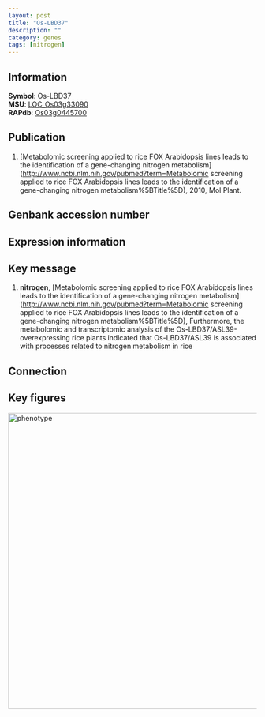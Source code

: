 ```yaml
---
layout: post
title: "Os-LBD37"
description: ""
category: genes
tags: [nitrogen]
---
```


## Information
__Symbol__: Os-LBD37  
__MSU__: [LOC_Os03g33090](http://rice.plantbiology.msu.edu/cgi-bin/ORF_infopage.cgi?orf=LOC_Os03g33090)  
__RAPdb__: [Os03g0445700](http://rapdb.dna.affrc.go.jp/viewer/gbrowse_details/irgsp1?name=Os03g0445700)  

## Publication
1. [Metabolomic screening applied to rice FOX Arabidopsis lines leads to the identification of a gene-changing nitrogen metabolism](http://www.ncbi.nlm.nih.gov/pubmed?term=Metabolomic screening applied to rice FOX Arabidopsis lines leads to the identification of a gene-changing nitrogen metabolism%5BTitle%5D), 2010, Mol Plant.

## Genbank accession number

## Expression information

## Key message
1. __nitrogen__, [Metabolomic screening applied to rice FOX Arabidopsis lines leads to the identification of a gene-changing nitrogen metabolism](http://www.ncbi.nlm.nih.gov/pubmed?term=Metabolomic screening applied to rice FOX Arabidopsis lines leads to the identification of a gene-changing nitrogen metabolism%5BTitle%5D),  Furthermore, the metabolomic and transcriptomic analysis of the Os-LBD37/ASL39-overexpressing rice plants indicated that Os-LBD37/ASL39 is associated with processes related to nitrogen metabolism in rice

## Connection

## Key figures
<img src="http://ricencode.github.io/images/Os-LBD37.pheno.png" alt="phenotype"  style="width: 600px;"/>



